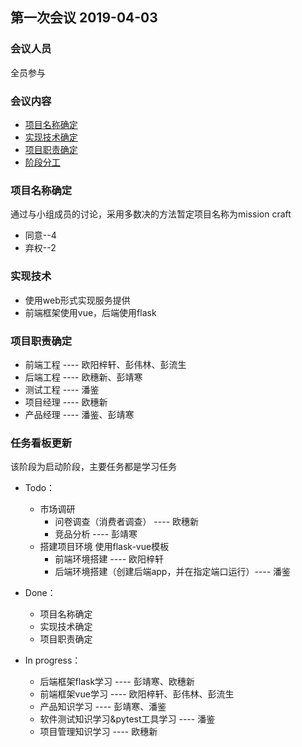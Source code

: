 
## 第一次会议 2019-04-03

### 会议人员

全员参与

### 会议内容

- [项目名称确定](#项目名称确定)
- [实现技术确定](#实现技术)
- [项目职责确定](#项目职责确定)
- [阶段分工](#任务看板更新)

### 项目名称确定
通过与小组成员的讨论，采用多数决的方法暂定项目名称为mission craft
- 同意--4
- 弃权--2

### 实现技术

- 使用web形式实现服务提供
- 前端框架使用vue，后端使用flask

### 项目职责确定
- 前端工程 ---- 欧阳梓轩、彭伟林、彭流生
- 后端工程 ---- 欧穗新、彭靖寒
- 测试工程 ---- 潘鉴
- 项目经理 ---- 欧穗新
- 产品经理 ---- 潘鉴、彭靖寒

### 任务看板更新
该阶段为启动阶段，主要任务都是学习任务
- Todo：
  - 市场调研
    - 问卷调查（消费者调查） ---- 欧穗新
    - 竞品分析 ---- 彭靖寒
  - 搭建项目环境
    使用flask-vue模板
    - 前端环境搭建 ---- 欧阳梓轩
    - 后端环境搭建（创建后端app，并在指定端口运行）---- 潘鉴

- Done：
  - 项目名称确定
  - 实现技术确定
  - 项目职责确定
  
- In progress：
  - 后端框架flask学习 ---- 彭靖寒、欧穗新 
  - 前端框架vue学习 ---- 欧阳梓轩、彭伟林、彭流生
  - 产品知识学习 ---- 彭靖寒、潘鉴
  - 软件测试知识学习&pytest工具学习 ---- 潘鉴
  - 项目管理知识学习 ---- 欧穗新

<br>
